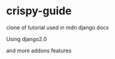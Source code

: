# crispy-guide
clone of tutorial used in mdn django docs


Using django2.0


and more addons features